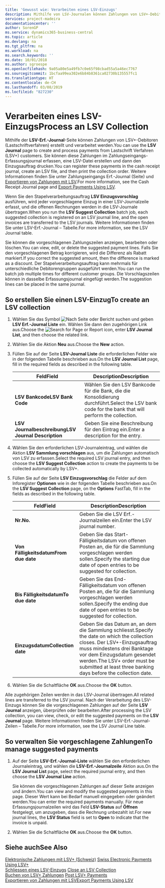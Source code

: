```yaml
---
title: 'Gewusst wie: Verarbeiten eines LSV-Einzugs'
description: Mithilfe von LSV-Journalen können Zahlungen von LSV+-Debitoren (Lastschriftverfahren) erstellt und verarbeitet werden. Sie können diese Zahlungen im Zahlungseingangs-Erfassungsjournal erfassen, eine LSV-Datei erstellen und dann den Einzugsauftrag drucken.
services: project-madeira
documentationcenter: ''
author: SorenGP
ms.service: dynamics365-business-central
ms.topic: article
ms.devlang: na
ms.tgt_pltfrm: na
ms.workload: na
ms.search.keywords: ''
ms.date: 10/01/2018
ms.author: sgroespe
ms.openlocfilehash: 9a05a80e5a49fb7c0e65f98cbad55a5a46ec7767
ms.sourcegitcommit: 1bcfaa99ea302e6b84b8361ca02730b135557fc1
ms.translationtype: HT
ms.contentlocale: de-CH
ms.lasthandoff: 03/08/2019
ms.locfileid: "827230"
---
```

# <a name="process-an-lsv-collection"></a><span data-ttu-id="534b7-104">Verarbeiten eines LSV-Einzugs</span><span class="sxs-lookup"><span data-stu-id="534b7-104">Process an LSV Collection</span></span>
<span data-ttu-id="534b7-105">Mithilfe der **LSV-Erf.-Journal**-Seite können Zahlungen von LSV+-Debitoren (Lastschriftverfahren) erstellt und verarbeitet werden.</span><span class="sxs-lookup"><span data-stu-id="534b7-105">You can use the **LSV Journal** page to create and process payments from Lastschrift Verfahren (LSV+) customers.</span></span> <span data-ttu-id="534b7-106">Sie können diese Zahlungen im Zahlungseingangs-Erfassungsjournal erfassen, eine LSV-Datei erstellen und dann den Einzugsauftrag drucken.</span><span class="sxs-lookup"><span data-stu-id="534b7-106">You can register these payments in the cash receipt journal, create an LSV file, and then print the collection order.</span></span> <span data-ttu-id="534b7-107">Weitere Informationen finden Sie unter Zahlungseingangs Erf.-Journal (Seite) und [Exportieren von Zahlungen mit LSV](how-to-export-payments-using-lsv.md).</span><span class="sxs-lookup"><span data-stu-id="534b7-107">For more information, see the Cash Receipt Journal page and [Export Payments Using LSV](how-to-export-payments-using-lsv.md).</span></span>  

<span data-ttu-id="534b7-108">Wenn Sie den Stapelverarbeitungsauftrag **LSV Einzugsvorschlag** ausführen, wird jeder vorgeschlagene Einzug in einer LSV-Journalzeile erfasst, und die offenen Rechnungen werden in die LSV-Journale übertragen.</span><span class="sxs-lookup"><span data-stu-id="534b7-108">When you run the **LSV Suggest Collection** batch job, each suggested collection is registered on an LSV journal line, and the open invoices are transferred to the LSV journals.</span></span> <span data-ttu-id="534b7-109">Weitere Informationen finden Sie unter LSV-Erf.-Journal – Tabelle.</span><span class="sxs-lookup"><span data-stu-id="534b7-109">For more information, see the LSV Journal table.</span></span>  

<span data-ttu-id="534b7-110">Sie können die vorgeschlagenen Zahlungszeilen anzeigen, bearbeiten oder löschen.</span><span class="sxs-lookup"><span data-stu-id="534b7-110">You can view, edit, or delete the suggested payment lines.</span></span> <span data-ttu-id="534b7-111">Falls Sie den vorgeschlagenen Betrag korrigieren, wird die Differenz als Rabatt markiert.</span><span class="sxs-lookup"><span data-stu-id="534b7-111">If you correct the suggested amount, then the difference is marked as a discount.</span></span> <span data-ttu-id="534b7-112">Der Stapelverarbeitungsauftrag kann mehrmals für unterschiedliche Debitorengruppen ausgeführt werden.</span><span class="sxs-lookup"><span data-stu-id="534b7-112">You can run the batch job multiple times for different customer groups.</span></span> <span data-ttu-id="534b7-113">Die Vorschlagszeilen können in dasselbe Erfassungsjournal eingefügt werden.</span><span class="sxs-lookup"><span data-stu-id="534b7-113">The suggestion lines can be placed in the same journal.</span></span>  

## <a name="to-create-an-lsv-collection"></a><span data-ttu-id="534b7-114">So erstellen Sie einen LSV-Einzug</span><span class="sxs-lookup"><span data-stu-id="534b7-114">To create an LSV collection</span></span>  

1.  <span data-ttu-id="534b7-115">Wählen Sie das Symbol ![Nach Seite oder Bericht suchen](../../media/ui-search/search_small.png "Nach Seite ober Bericht suchen") und geben **LSV Erf.-Journal Liste** ein. Wählen Sie dann den zugehörigen Link aus.</span><span class="sxs-lookup"><span data-stu-id="534b7-115">Choose the ![Search for Page or Report](../../media/ui-search/search_small.png "Search for Page or Report icon") icon, enter **LSV Journal List**, and then choose the related link.</span></span>  
2.  <span data-ttu-id="534b7-116">Wählen Sie die Aktion **Neu** aus.</span><span class="sxs-lookup"><span data-stu-id="534b7-116">Choose the **New** action.</span></span>  
3.  <span data-ttu-id="534b7-117">Füllen Sie auf der Seite **LSV-Journal Liste** die erforderlichen Felder wie in der folgenden Tabelle beschrieben aus.</span><span class="sxs-lookup"><span data-stu-id="534b7-117">On the **LSV Journal List** page, fill in the required fields as described in the following table.</span></span>  

    |<span data-ttu-id="534b7-118">Feld</span><span class="sxs-lookup"><span data-stu-id="534b7-118">Field</span></span>|<span data-ttu-id="534b7-119">Description</span><span class="sxs-lookup"><span data-stu-id="534b7-119">Description</span></span>|  
    |---------------------------------|---------------------------------------|  
    |<span data-ttu-id="534b7-120">**LSV Bankcode**</span><span class="sxs-lookup"><span data-stu-id="534b7-120">**LSV Bank Code**</span></span>|<span data-ttu-id="534b7-121">Wählen Sie den LSV Bankcode für die Bank, die die Konsolidierung durchführt.</span><span class="sxs-lookup"><span data-stu-id="534b7-121">Select the LSV bank code for the bank that will perform the collection.</span></span>|  
    |<span data-ttu-id="534b7-122">**LSV Journalbeschreibung**</span><span class="sxs-lookup"><span data-stu-id="534b7-122">**LSV Journal Description**</span></span>|<span data-ttu-id="534b7-123">Geben Sie eine Beschreibung für den Eintrag ein.</span><span class="sxs-lookup"><span data-stu-id="534b7-123">Enter a description for the entry.</span></span>|

4.  <span data-ttu-id="534b7-124">Wählen Sie den erforderlichen LSV-Journaleintrag, und wählen die Aktion **LSV Sammlung vorschlagen** aus, um die Zahlungen automatisch von LSV zu erfassen.</span><span class="sxs-lookup"><span data-stu-id="534b7-124">Select the required LSV journal entry, and then choose the **LSV Suggest Collection** action to create the payments to be collected automatically by LSV+.</span></span>  
5.  <span data-ttu-id="534b7-125">Füllen Sie auf der Seite **LSV Einzugsvorschlag** die Felder auf dem Inforegister **Optionen** wie in der folgenden Tabelle beschrieben aus.</span><span class="sxs-lookup"><span data-stu-id="534b7-125">On the **LSV Suggest Collection** page, on the **Options** FastTab, fill in the fields as described in the following table.</span></span>  

    |<span data-ttu-id="534b7-126">Feld</span><span class="sxs-lookup"><span data-stu-id="534b7-126">Field</span></span>|<span data-ttu-id="534b7-127">Description</span><span class="sxs-lookup"><span data-stu-id="534b7-127">Description</span></span>|  
    |---------------------------------|---------------------------------------|  
    |<span data-ttu-id="534b7-128">**Nr.**</span><span class="sxs-lookup"><span data-stu-id="534b7-128">**No.**</span></span>|<span data-ttu-id="534b7-129">Geben Sie die LSV Erf.-Journalzeilen ein.</span><span class="sxs-lookup"><span data-stu-id="534b7-129">Enter the LSV journal number.</span></span>|  
    |<span data-ttu-id="534b7-130">**Von Fälligkeitsdatum**</span><span class="sxs-lookup"><span data-stu-id="534b7-130">**From due date**</span></span>|<span data-ttu-id="534b7-131">Geben Sie das Start- Fälligkeitsdatum von offenen Posten an, die für die Sammlung vorgeschlagen werden sollen.</span><span class="sxs-lookup"><span data-stu-id="534b7-131">Specify the starting due date of open entries to be suggested for collection.</span></span>|  
    |<span data-ttu-id="534b7-132">**Bis Fälligkeitsdatum**</span><span class="sxs-lookup"><span data-stu-id="534b7-132">**To due date**</span></span>|<span data-ttu-id="534b7-133">Geben Sie das End- Fälligkeitsdatum von offenen Posten an, die für die Sammlung vorgeschlagen werden sollen.</span><span class="sxs-lookup"><span data-stu-id="534b7-133">Specify the ending due date of open entries to be suggested for collection.</span></span>|  
    |<span data-ttu-id="534b7-134">**Einzugsdatum**</span><span class="sxs-lookup"><span data-stu-id="534b7-134">**Collection date**</span></span>|<span data-ttu-id="534b7-135">Geben Sie das Datum an, an dem die Sammlung schliesst.</span><span class="sxs-lookup"><span data-stu-id="534b7-135">Specify the date on which the collection closes.</span></span> <span data-ttu-id="534b7-136">Der LSV+-Einzugsauftrag muss mindestens drei Banktage vor dem Einzugsdatum gesendet werden.</span><span class="sxs-lookup"><span data-stu-id="534b7-136">The LSV+ order must be submitted at least three banking days before the collection date.</span></span>|  

6.  <span data-ttu-id="534b7-137">Wählen Sie die Schaltfläche **OK** aus.</span><span class="sxs-lookup"><span data-stu-id="534b7-137">Choose the **OK** button.</span></span>  

<span data-ttu-id="534b7-138">Alle zugehörigen Zeilen werden in das LSV-Journal übertragen.</span><span class="sxs-lookup"><span data-stu-id="534b7-138">All related lines are transferred to the LSV journal.</span></span> <span data-ttu-id="534b7-139">Nach der Verarbeitung des LSV-Einzugs können Sie die vorgeschlagenen Zahlungen auf der Seite **LSV Journal** anzeigen, überprüfen oder bearbeiten.</span><span class="sxs-lookup"><span data-stu-id="534b7-139">After processing the LSV collection, you can view, check, or edit the suggested payments on the **LSV Journal** page.</span></span> <span data-ttu-id="534b7-140">Weitere Informationen finden Sie unter LSV-Erf.-Journal-Zeilen – Tabelle.</span><span class="sxs-lookup"><span data-stu-id="534b7-140">For more information, see the LSV Journal Line table.</span></span>  

## <a name="to-manage-suggested-payments"></a><span data-ttu-id="534b7-141">So verwalten Sie vorgeschlagene Zahlungen</span><span class="sxs-lookup"><span data-stu-id="534b7-141">To manage suggested payments</span></span>  

1.  <span data-ttu-id="534b7-142">Auf der Seite **LSV-Erf.-Journal-Liste** wählen Sie den erforderlichen Journaleintrag, und wählen die **LSV-Erf.-Journalzeile** Aktion aus.</span><span class="sxs-lookup"><span data-stu-id="534b7-142">On the **LSV Journal List** page, select the required journal entry, and then choose the **LSV Journal Line** action.</span></span>  

    <span data-ttu-id="534b7-143">Sie können die vorgeschlagenen Zahlungen auf dieser Seite anzeigen und ändern.</span><span class="sxs-lookup"><span data-stu-id="534b7-143">You can view and modify the suggested payments in this page.</span></span> <span data-ttu-id="534b7-144">Dieser Wert kann bei Bedarf manuell eingegeben oder geändert werden.</span><span class="sxs-lookup"><span data-stu-id="534b7-144">You can enter the required payments manually.</span></span> <span data-ttu-id="534b7-145">Für neue Erfassungsjournalzeilen wird das Feld **LSV-Status** auf **Öffnen** festgelegt, um anzugeben, dass die Rechnung unbezahlt ist.</span><span class="sxs-lookup"><span data-stu-id="534b7-145">For new journal lines, the **LSV Status** field is set to **Open** to indicate that the invoice is unpaid.</span></span>  

3.  <span data-ttu-id="534b7-146">Wählen Sie die Schaltfläche **OK** aus.</span><span class="sxs-lookup"><span data-stu-id="534b7-146">Choose the **OK** button.</span></span>  

## <a name="see-also"></a><span data-ttu-id="534b7-147">Siehe auch</span><span class="sxs-lookup"><span data-stu-id="534b7-147">See Also</span></span>  
 <span data-ttu-id="534b7-148">[Elektronische Zahlungen mit LSV+ (Schweiz)](swiss-electronic-payments-using-lsv-.md) </span><span class="sxs-lookup"><span data-stu-id="534b7-148">[Swiss Electronic Payments Using LSV+](swiss-electronic-payments-using-lsv-.md) </span></span>  
 <span data-ttu-id="534b7-149">[Schliessen eines LSV-Einzugs](how-to-close-an-lsv-collection.md) </span><span class="sxs-lookup"><span data-stu-id="534b7-149">[Close an LSV Collection](how-to-close-an-lsv-collection.md) </span></span>  
 <span data-ttu-id="534b7-150">[Buchen von LSV+ Zahlungen](how-to-post-lsv-payments.md) </span><span class="sxs-lookup"><span data-stu-id="534b7-150">[Post LSV+ Payments](how-to-post-lsv-payments.md) </span></span>  
 [<span data-ttu-id="534b7-151">Exportieren von Zahlungen mit LSV</span><span class="sxs-lookup"><span data-stu-id="534b7-151">Export Payments Using LSV</span></span>](how-to-export-payments-using-lsv.md)
